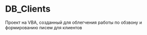 # DB_Clients
Проект на VBA, созданный для облегчения работы по обзвону и формированию писем для клиентов

